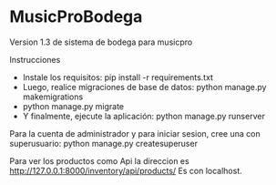 # MusicProBodega
Version 1.3 de sistema de bodega para musicpro

Instrucciones
- Instale los requisitos: pip install -r requirements.txt
- Luego, realice migraciones de base de datos: python manage.py makemigrations
- python manage.py migrate
- Y finalmente, ejecute la aplicación: python manage.py runserver

Para la cuenta de administrador y para iniciar sesion, cree una con superusuario: python manage.py createsuperuser

Para ver los productos como Api la direccion es http://127.0.0.1:8000/inventory/api/products/ Es con localhost.
